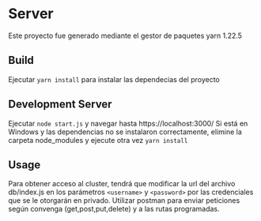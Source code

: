 # Server
Este proyecto fue generado mediante el gestor de paquetes yarn 1.22.5
## Build
Ejecutar `yarn install` para instalar las dependecias del proyecto
## Development Server
Ejecutar `node start.js` y navegar hasta https://localhost:3000/
Si está en Windows y las dependencias no se instalaron correctamente, elimine la carpeta node_modules y ejecute otra vez `yarn install`

## Usage
Para obtener acceso al cluster, tendrá que modificar la url del archivo db/index.js en los parámetros `<username>`
y `<password>` por las credenciales que se le otorgarán en privado.
Utilizar postman para enviar peticiones según convenga (get,post,put,delete) y a las rutas programadas.
